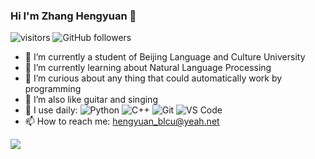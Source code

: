 ### Hi I'm Zhang Hengyuan 👋
![visitors](https://visitor-badge.glitch.me/badge?page_id=rattlesnakey.rattlesnakeyREADME)
![GitHub followers](https://img.shields.io/github/followers/rattlesnakey?style=social)
- 🔭 I’m currently a student of Beijing Language and Culture University
- 🌱 I’m currently learning about Natural Language Processing
- 👯 I’m curious about any thing that could automatically work by programming
- 🤔 I’m also like guitar and singing
- 🚀 I use daily:
![Python](https://img.shields.io/badge/-Python-8fcfd1?style=plastic&logo=Python)
![C++](https://img.shields.io/badge/-C++-3f4441?style=plastic&logo=C++)
![Git](https://img.shields.io/badge/-Git-black?style=plastic&logo=git)
![VS Code](https://img.shields.io/badge/-VS%20Code-007ACC?style=plastic&logo=visual-studio-code)
- 📫 How to reach me: hengyuan_blcu@yeah.net

![](https://github-readme-stats.vercel.app/api?username=rattlesnakey&theme=dark)
